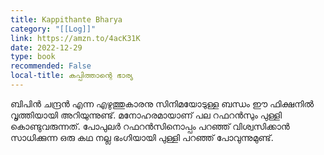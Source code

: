 ```yaml
---
title: Kappithante Bharya
category: "[[Log]]"
link: https://amzn.to/4acK31K
date: 2022-12-29
type: book
recommended: False
local-title: കപ്പിത്താന്റെ ഭാര്യ
---
```

ബിപിൻ ചന്ദ്രൻ എന്ന എഴുത്തുകാരനു സിനിമയോടുള്ള ബന്ധം ഈ ഫിക്ഷനിൽ വൃത്തിയായി അറിയുന്നുണ്ട്. മനോഹരമായാണ് പല റഫറൻസും പുള്ളി കൊണ്ടുവരുന്നത്. പോപുലർ റഫറൻസിനൊപ്പം പറഞ്ഞ് വിശ്വസിക്കാൻ സാധിക്കുന്ന ഒരു കഥ നല്ല ഭംഗിയായി പുള്ളി പറഞ്ഞ് പോവുന്നുമുണ്ട്. 